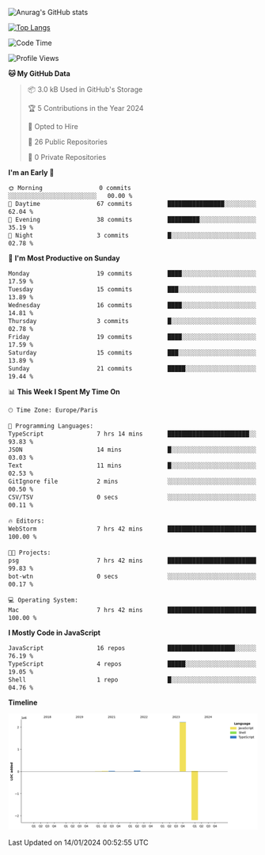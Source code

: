 ![Anurag's GitHub stats](https://github-readme-stats.vercel.app/api?username=sufiane&theme=dark&show_icons=true&count_private=true)


[![Top Langs](https://github-readme-stats.vercel.app/api/top-langs/?username=sufiane&layout=compact)](https://github.com/anuraghazra/github-readme-stats)

<!--START_SECTION:waka-->
![Code Time](http://img.shields.io/badge/Code%20Time-966%20hrs%2019%20mins-blue)

![Profile Views](http://img.shields.io/badge/Profile%20Views-0-blue)

**🐱 My GitHub Data** 

> 📦 3.0 kB Used in GitHub's Storage 
 > 
> 🏆 5 Contributions in the Year 2024
 > 
> 💼 Opted to Hire
 > 
> 📜 26 Public Repositories 
 > 
> 🔑 0 Private Repositories 
 > 
**I'm an Early 🐤** 

```text
🌞 Morning                0 commits           ░░░░░░░░░░░░░░░░░░░░░░░░░   00.00 % 
🌆 Daytime                67 commits          ████████████████░░░░░░░░░   62.04 % 
🌃 Evening                38 commits          █████████░░░░░░░░░░░░░░░░   35.19 % 
🌙 Night                  3 commits           █░░░░░░░░░░░░░░░░░░░░░░░░   02.78 % 
```
📅 **I'm Most Productive on Sunday** 

```text
Monday                   19 commits          ████░░░░░░░░░░░░░░░░░░░░░   17.59 % 
Tuesday                  15 commits          ███░░░░░░░░░░░░░░░░░░░░░░   13.89 % 
Wednesday                16 commits          ████░░░░░░░░░░░░░░░░░░░░░   14.81 % 
Thursday                 3 commits           █░░░░░░░░░░░░░░░░░░░░░░░░   02.78 % 
Friday                   19 commits          ████░░░░░░░░░░░░░░░░░░░░░   17.59 % 
Saturday                 15 commits          ███░░░░░░░░░░░░░░░░░░░░░░   13.89 % 
Sunday                   21 commits          █████░░░░░░░░░░░░░░░░░░░░   19.44 % 
```


📊 **This Week I Spent My Time On** 

```text
🕑︎ Time Zone: Europe/Paris

💬 Programming Languages: 
TypeScript               7 hrs 14 mins       ███████████████████████░░   93.83 % 
JSON                     14 mins             █░░░░░░░░░░░░░░░░░░░░░░░░   03.03 % 
Text                     11 mins             █░░░░░░░░░░░░░░░░░░░░░░░░   02.53 % 
GitIgnore file           2 mins              ░░░░░░░░░░░░░░░░░░░░░░░░░   00.50 % 
CSV/TSV                  0 secs              ░░░░░░░░░░░░░░░░░░░░░░░░░   00.11 % 

🔥 Editors: 
WebStorm                 7 hrs 42 mins       █████████████████████████   100.00 % 

🐱‍💻 Projects: 
psg                      7 hrs 42 mins       █████████████████████████   99.83 % 
bot-wtn                  0 secs              ░░░░░░░░░░░░░░░░░░░░░░░░░   00.17 % 

💻 Operating System: 
Mac                      7 hrs 42 mins       █████████████████████████   100.00 % 
```

**I Mostly Code in JavaScript** 

```text
JavaScript               16 repos            ███████████████████░░░░░░   76.19 % 
TypeScript               4 repos             █████░░░░░░░░░░░░░░░░░░░░   19.05 % 
Shell                    1 repo              █░░░░░░░░░░░░░░░░░░░░░░░░   04.76 % 
```



**Timeline**

![Lines of Code chart](https://raw.githubusercontent.com/Sufiane/Sufiane/main/assets/bar_graph.png)


 Last Updated on 14/01/2024 00:52:55 UTC
<!--END_SECTION:waka-->


<!--
**Sufiane/sufiane** is a ✨ _special_ ✨ repository because its `README.md` (this file) appears on your GitHub profile.

Here are some ideas to get you started:

- 🔭 I’m currently working on ...
- 🌱 I’m currently learning ...
- 👯 I’m looking to collaborate on ...
- 🤔 I’m looking for help with ...
- 💬 Ask me about ...
- 📫 How to reach me: ...
- 😄 Pronouns: ...
- ⚡ Fun fact: ...
-->
